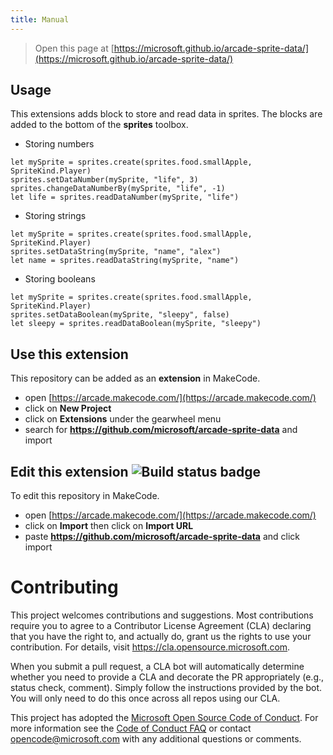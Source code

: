 ```yaml
---
title: Manual
---
```


> Open this page at [https://microsoft.github.io/arcade-sprite-data/](https://microsoft.github.io/arcade-sprite-data/)

## Usage

This extensions adds block to store and read data 
in sprites. The blocks are added to the bottom of the **sprites** toolbox.

* Storing numbers

```blocks
let mySprite = sprites.create(sprites.food.smallApple, SpriteKind.Player)
sprites.setDataNumber(mySprite, "life", 3)
sprites.changeDataNumberBy(mySprite, "life", -1)
let life = sprites.readDataNumber(mySprite, "life")
```

* Storing strings

```blocks
let mySprite = sprites.create(sprites.food.smallApple, SpriteKind.Player)
sprites.setDataString(mySprite, "name", "alex")
let name = sprites.readDataString(mySprite, "name")
```

* Storing booleans

```blocks
let mySprite = sprites.create(sprites.food.smallApple, SpriteKind.Player)
sprites.setDataBoolean(mySprite, "sleepy", false)
let sleepy = sprites.readDataBoolean(mySprite, "sleepy")
```


## Use this extension

This repository can be added as an **extension** in MakeCode.

* open [https://arcade.makecode.com/](https://arcade.makecode.com/)
* click on **New Project**
* click on **Extensions** under the gearwheel menu
* search for **https://github.com/microsoft/arcade-sprite-data** and import

## Edit this extension ![Build status badge](https://github.com/microsoft/arcade-sprite-data/workflows/MakeCode/badge.svg)

To edit this repository in MakeCode.

* open [https://arcade.makecode.com/](https://arcade.makecode.com/)
* click on **Import** then click on **Import URL**
* paste **https://github.com/microsoft/arcade-sprite-data** and click import

# Contributing

This project welcomes contributions and suggestions.  Most contributions require you to agree to a
Contributor License Agreement (CLA) declaring that you have the right to, and actually do, grant us
the rights to use your contribution. For details, visit https://cla.opensource.microsoft.com.

When you submit a pull request, a CLA bot will automatically determine whether you need to provide
a CLA and decorate the PR appropriately (e.g., status check, comment). Simply follow the instructions
provided by the bot. You will only need to do this once across all repos using our CLA.

This project has adopted the [Microsoft Open Source Code of Conduct](https://opensource.microsoft.com/codeofconduct/).
For more information see the [Code of Conduct FAQ](https://opensource.microsoft.com/codeofconduct/faq/) or
contact [opencode@microsoft.com](mailto:opencode@microsoft.com) with any additional questions or comments.

